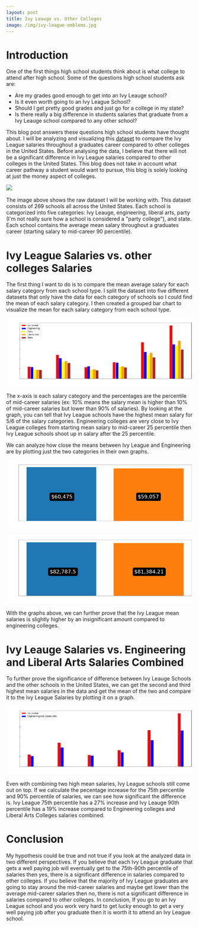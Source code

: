 ```yaml
---
layout: post
title: Ivy Leauge vs. Other Colleges
image: /img/ivy-league-emblems.jpg
---
```

# Introduction
One of the first things high school students think about is what college to attend after high school. Some of the questions high school students ask are: 
  * Are my grades good enough to get into an Ivy Leauge school?
  * Is it even worth going to an Ivy League School?
  * Should I get pretty good grades and just go for a college in my state? 
  * Is there really a big difference in students salaries that graduate from a Ivy Leauge school compared to any other school? 
  
This blog post answers these questions high school students have thought about. I will be analyzing and visualizing this [dataset](https://www.kaggle.com/wsj/college-salaries#salaries-by-college-type.csv) to compare the Ivy League salaries throughout a graduates career compared to other colleges in the United States. Before analysing the data, I believe that there will not be a significant difference in Ivy League salaries compared to other colleges in the United States. This blog does not take in account what career pathway a student would want to pursue, this blog is solely looking at just the money aspect of colleges.

![](https://i.gyazo.com/0a30944743f0f6dbddb0d32c42be1229.png)

The image above shows the raw dataset I will be working with. This dataset consists of 269 schools all across the United States. Each school is categorized into five categories: Ivy Leauge, engineering, liberal arts, party (I'm not really sure how a school is considered a "party college"), and state. Each school contains the average mean salary throughout a graduates career (starting salary to mid-career 90 percentile). 

# Ivy League Salaries vs. other colleges Salaries

The first thing I want to do is to compare the mean average salary for each salary category from each school type. I split the dataset into five different datasets that only have the data for each category of schools so I could find the mean of each salary category. I then created a grouped bar chart to visualize the mean for each salary category from each school type.

![](/img/Placeholder_mean_graph.png)

The x-axis is each salary category and the percentages are the percentile of mid-career salaries (ex: 10% means the salary mean is higher than 10% of mid-career salaries but lower than 90% of salaries). By looking at the graph, you can tell that Ivy League schools have the highest mean salary for 5/6 of the salary categories. Engineering colleges are very close to Ivy League colleges from starting mean salary to mid-career 25 percentile then Ivy League schools shoot up in salary after the 25 percentile.

We can analyze how close the means between Ivy League and Engineering are by plotting just the two categories in their own graphs.

![](/img/Placeholder_ivy_eng_starting_Salary.png)

![](/img/Placeholder_ivy_eng_midcareer25_Salary.png)

With the graphs above, we can further prove that the Ivy League mean salaries is slightly higher by an insignificant amount compared to engineering colleges.

# Ivy Leauge Salaries vs. Engineering and Liberal Arts Salaries Combined

To further prove the significance of difference between Ivy Leauge Schools and the other schools in the United States, we can get the second and third highest mean salaries in the data and get the mean of the two and compare it to the Ivy League Salaries by plotting it on a graph.

![](/img/Placeholder_ivy_eng_arts_mean_graph.png)

Even with combining two high mean salaries, Ivy League schools still come out on top. If we calculate the pecentage increase for the 75th percentile and 90% percentile of salaries, we can see how significant the difference is. Ivy League 75th percentile has a 27% increase and Ivy Leauge 90th percentile has a 19% increase compared to Engineering colleges and Liberal Arts Colleges salaries combined.

# Conclusion

My hypothesis could be true and not true if you look at the analyzed data in two different perspectives. If you believe that each Ivy League graduate that gets a well paying job will eventually get to the 75th-90th percentile of salaries then yes, there is a significant difference in salaries compared to other colleges. If you believe that the majority of Ivy League graduates are going to stay around the mid-career salaries and maybe get lower than the average mid-career salaries then no, there is not a significant difference in salaries compared to other colleges. In conclusion, If you go to an Ivy League school and you work very hard to get lucky enough to get a very well paying job after you graduate then it is worth it to attend an Ivy League school.
